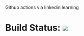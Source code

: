 Github actions via linkedin learning

# Build Status: ![](https://github.com/melvingaye/gh-actions/CI/workflows/badge.svg)
